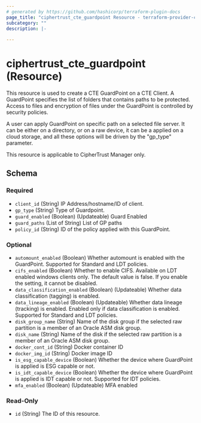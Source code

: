 ```yaml
---
# generated by https://github.com/hashicorp/terraform-plugin-docs
page_title: "ciphertrust_cte_guardpoint Resource - terraform-provider-ciphertrust"
subcategory: ""
description: |-
  
---
```


# ciphertrust_cte_guardpoint (Resource)

This resource is used to create a CTE GuardPoint on a CTE Client. A GuardPoint specifies the list of folders that contains paths to be protected. Access to files and encryption of files under the GuardPoint is controlled by security policies.

A user can apply GuardPoint on specific path on a selected file server. It can be either on a directory, or on a raw device, it can be a applied on a cloud storage, and all these options will be driven by the "gp_type" parameter.

This resource is applicable to CipherTrust Manager only.


<!-- schema generated by tfplugindocs -->
## Schema

### Required

- `client_id` (String) IP Address/hostname/ID of client.
- `gp_type` (String) Type of Guardpoint.
- `guard_enabled` (Boolean) (Updateable) Guard Enabled
- `guard_paths` (List of String) List of GP paths
- `policy_id` (String) ID of the policy applied with this GuardPoint.

### Optional

- `automount_enabled` (Boolean) Whether automount is enabled with the GuardPoint. Supported for Standard and LDT policies.
- `cifs_enabled` (Boolean) Whether to enable CIFS. Available on LDT enabled windows clients only. The default value is false. If you enable the setting, it cannot be disabled.
- `data_classification_enabled` (Boolean) (Updateable) Whether data classification (tagging) is enabled.
- `data_lineage_enabled` (Boolean) (Updateable) Whether data lineage (tracking) is enabled. Enabled only if data classification is enabled. Supported for Standard and LDT policies.
- `disk_group_name` (String) Name of the disk group if the selected raw partition is a member of an Oracle ASM disk group.
- `disk_name` (String) Name of the disk if the selected raw partition is a member of an Oracle ASM disk group.
- `docker_cont_id` (String) Docker container ID
- `docker_img_id` (String) Docker image ID
- `is_esg_capable_device` (Boolean) Whether the device where GuardPoint is applied is ESG capable or not.
- `is_idt_capable_device` (Boolean) Whether the device where GuardPoint is applied is IDT capable or not. Supported for IDT policies.
- `mfa_enabled` (Boolean) (Updateable) MFA enabled

### Read-Only

- `id` (String) The ID of this resource.
